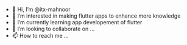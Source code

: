 - 👋 Hi, I’m @itx-mahnoor
- 👀 I’m interested in making flutter apps to enhance more knowledge
- 🌱 I’m currently learning app developement of flutter
- 💞️ I’m looking to collaborate on ...
- 📫 How to reach me ...

<!---
itx-mahnoor/itx-mahnoor is a ✨ special ✨ repository because its `README.md` (this file) appears on your GitHub profile.
You can click the Preview link to take a look at your changes.
--->
